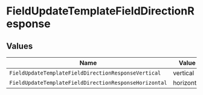# FieldUpdateTemplateFieldDirectionResponse


## Values

| Name                                                  | Value                                                 |
| ----------------------------------------------------- | ----------------------------------------------------- |
| `FieldUpdateTemplateFieldDirectionResponseVertical`   | vertical                                              |
| `FieldUpdateTemplateFieldDirectionResponseHorizontal` | horizontal                                            |